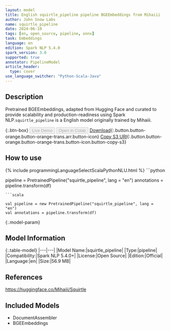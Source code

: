 ```yaml
---
layout: model
title: English squirtle_pipeline pipeline BGEEmbeddings from Mihaiii
author: John Snow Labs
name: squirtle_pipeline
date: 2024-06-10
tags: [en, open_source, pipeline, onnx]
task: Embeddings
language: en
edition: Spark NLP 5.4.0
spark_version: 3.0
supported: true
annotator: PipelineModel
article_header:
  type: cover
use_language_switcher: "Python-Scala-Java"
---
```


## Description

Pretrained BGEEmbeddings, adapted from Hugging Face and curated to provide scalability and production-readiness using Spark NLP.`squirtle_pipeline` is a English model originally trained by Mihaiii.

{:.btn-box}
<button class="button button-orange" disabled>Live Demo</button>
<button class="button button-orange" disabled>Open in Colab</button>
[Download](https://s3.amazonaws.com/auxdata.johnsnowlabs.com/public/models/squirtle_pipeline_en_5.4.0_3.0_1718059716161.zip){:.button.button-orange.button-orange-trans.arr.button-icon}
[Copy S3 URI](s3://auxdata.johnsnowlabs.com/public/models/squirtle_pipeline_en_5.4.0_3.0_1718059716161.zip){:.button.button-orange.button-orange-trans.button-icon.button-copy-s3}

## How to use



<div class="tabs-box" markdown="1">
{% include programmingLanguageSelectScalaPythonNLU.html %}
```python

pipeline = PretrainedPipeline("squirtle_pipeline", lang = "en")
annotations =  pipeline.transform(df)   

```
```scala

val pipeline = new PretrainedPipeline("squirtle_pipeline", lang = "en")
val annotations = pipeline.transform(df)

```
</div>

{:.model-param}
## Model Information

{:.table-model}
|---|---|
|Model Name:|squirtle_pipeline|
|Type:|pipeline|
|Compatibility:|Spark NLP 5.4.0+|
|License:|Open Source|
|Edition:|Official|
|Language:|en|
|Size:|56.9 MB|

## References

https://huggingface.co/Mihaiii/Squirtle

## Included Models

- DocumentAssembler
- BGEEmbeddings